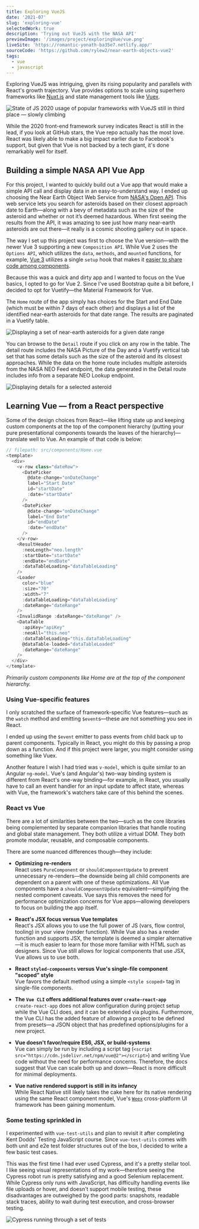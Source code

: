 ```yaml
---
title: Exploring VueJS
date: '2021-07'
slug: 'exploring-vue'
selectedWork: true
description: 'Trying out VueJS with the NASA API'
previewImage: '/images/project/exploringVue/vue.png'
liveSite: 'https://romantic-yonath-ba35e7.netlify.app/'
sourceCode: 'https://github.com/rylew2/near-earth-objects-vue2'
tags:
  - vue
  - javascript
---
```


Exploring VueJS was intriguing, given its rising popularity and parallels with React's growth trajectory. Vue provides options to scale using superhero frameworks like [Nuxt.js](https://nuxtjs.org/) and state management tools like [Vuex](https://vuex.vuejs.org/).

![State of JS 2020 usage of popular frameworks with VueJS still in third place — slowly climbing](/images/project/exploringVue/comparison.png)

While the 2020 front-end framework survey indicates React is still in the lead, if you look at GitHub stars, the Vue repo actually has the most love. React was likely able to make a big impact earlier due to Facebook's support, but given that Vue is not backed by a tech giant, it's done remarkably well for itself.

## Building a simple NASA API Vue App

For this project, I wanted to quickly build out a Vue app that would make a simple API call and display data in an easy-to-understand way. I ended up choosing the Near Earth Object Web Service from [NASA's Open API](https://api.nasa.gov/). This web service lets you search for asteroids based on their closest approach date to Earth—along with a bevy of metadata such as the size of the asteroid and whether or not it’s deemed hazardous. When first seeing the results from the API, it was amazing to see just how many near-earth asteroids are out there—it really is a cosmic shooting gallery out in space.

The way I set up this project was first to choose the Vue version—with the newer Vue 3 supporting a new `Composition API`. While Vue 2 uses the `Options API`, which utilizes the `data`, `methods`, and `mounted` functions, for example, [Vue 3](https://markus.oberlehner.net/blog/vue-3-composition-api-vs-options-api/) utilizes a single `setup` hook that makes it [easier to share code among components](https://markus.oberlehner.net/blog/vue-3-composition-api-vs-options-api/).

Because this was a quick and dirty app and I wanted to focus on the Vue basics, I opted to go for Vue 2. Since I've used Bootstrap quite a bit before, I decided to opt for Vuetify—the Material Framework for Vue.

The `Home` route of the app simply has choices for the Start and End Date (which must be within 7 days of each other) and displays a list of the identified near-earth asteroids for that date range. The results are paginated in a Vuetify table.

![Displaying a set of near-earth asteroids for a given date range](/images/project/exploringVue/home.png)

You can browse to the `Detail` route if you click on any row in the table. The detail route includes the NASA Picture of the Day and a Vuetify vertical tab set that has some details such as the size of the asteroid and its closest approaches. While the data on the home route includes multiple asteroids from the NASA NEO Feed endpoint, the data generated in the Detail route includes info from a separate NEO Lookup endpoint.

![Displaying details for a selected asteroid](/images/project/exploringVue/detail.png)

## Learning Vue — from a React perspective

Some of the design choices from React—like lifting state up and keeping custom components at the top of the component hierarchy (putting your pure presentational components towards the leaves of the hierarchy)—translate well to Vue. An example of that code is below:

```js
// filepath: src/components/Home.vue
<template>
  <div>
    <v-row class="dateRow">
      <DatePicker
        @date-change="onDateChange"
        label="Start Date"
        id="startDate"
        :date="startDate"
      />
      <DatePicker
        @date-change="onDateChange"
        label="End Date"
        id="endDate"
        :date="endDate"
      />
    </v-row>
    <ResultHeader
      :neoLength="neo.length"
      :startDate="startDate"
      :endDate="endDate"
      :dataTableLoading="dataTableLoading"
    />
    <Loader
      color="blue"
      :size="70"
      :width="7"
      :dataTableLoading="dataTableLoading"
      :dateRange="dateRange"
    />
    <InvalidRange :dateRange="dateRange" />
    <DataTable
      :apiKey="apiKey"
      :neoAll="this.neo"
      :dataTableLoading="this.dataTableLoading"
      @dataTable-loaded="dataTableLoaded"
      :dateRange="dateRange"
    />
  </div>
</template>
```

_Primarily custom components like Home are at the top of the component hierarchy._

### Using Vue-specific features

I only scratched the surface of framework-specific Vue features—such as the `watch` method and emitting `$event`s—these are not something you see in React.

I ended up using the `$event` emitter to pass events from child back up to parent components. Typically in React, you might do this by passing a prop down as a function. And if this project were larger, you might consider using something like Vuex.

Another feature I wish I had tried was `v-model`, which is quite similar to an Angular `ng-model`. Vue's (and Angular's) two-way binding system is different from React's one-way binding—for example, in React, you usually have to call an event handler for an input update to affect state, whereas with Vue, the framework's watchers take care of this behind the scenes.

### React vs Vue

There are a lot of similarities between the two—such as the core libraries being complemented by separate companion libraries that handle routing and global state management. They both utilize a virtual DOM. They both promote modular, reusable, and composable components.

There are some nuanced differences though—they include:

- **Optimizing re-renders**  
  React uses `PureComponent` or `shouldComponentUpdate` to prevent unnecessary re-renders—the downside being all child components are dependent on a parent with one of these optimizations. All Vue components have a `shouldComponentUpdate` equivalent—simplifying the nested component caveats. Vue says this removes the need for performance optimization concerns for Vue apps—allowing developers to focus on building the app itself.

- **React's JSX focus versus Vue templates**  
  React's JSX allows you to use the full power of JS (vars, flow control, tooling) in your view (render function). While Vue also has a render function and supports JSX, the template is deemed a simpler alternative—it is much easier to learn for those more familiar with HTML such as designers. Since Vue still allows for logical components that use JSX, Vue allows us to use both.

- **React `styled-components` versus Vue's single-file component "scoped" style**  
  Vue favors the default method using a simple `<style scoped>` tag in single-file components.

- **The `Vue CLI` offers additional features over `create-react-app`**  
  `create-react-app` does not allow configuration during project setup while the Vue CLI does, and it can be extended via plugins. Furthermore, the Vue CLI has the added feature of allowing a project to be defined from presets—a JSON object that has predefined options/plugins for a new project.

- **Vue doesn't favor/require ES6, JSX, or build-systems**  
  Vue can simply be run by including a script tag (`<script src="https://cdn.jsdelivr.net/npm/vue@2"></script>`) and writing Vue code without the need for performance concerns. Therefore, the docs suggest that Vue can scale both up and down—React is more difficult for minimal deployments.

- **Vue native rendered support is still in its infancy**  
  While React Native still likely takes the cake here for its native rendering using the same React component model, Vue's [`Weex`](https://github.com/alibaba/weex) cross-platform UI framework has been gaining momentum.

### Some testing sprinkled in

I experimented with `vue-test-utils` and plan to revisit it after completing Kent Dodds' Testing JavaScript course. Since `vue-test-utils` comes with both unit and e2e test folder structures out of the box, I decided to write a few basic test cases.

This was the first time I had ever used Cypress, and it's a pretty stellar tool. I like seeing visual representations of my work—therefore seeing the Cypress robot run is pretty satisfying and a good Selenium replacement. While Cypress only runs with JavaScript, has difficulty handling events like file uploads or hover, and doesn't support mobile testing, these disadvantages are outweighed by the good parts: snapshots, readable stack traces, ability to wait during test execution, and cross-browser testing.

![Cypress running through a set of tests](/images/project/exploringVue/cypress.png)
